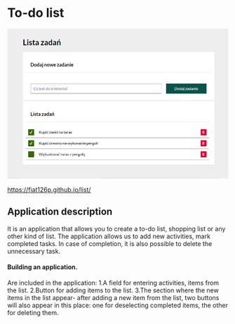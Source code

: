 # To-do list
![Lista](images/List.png)

https://fiat126p.github.io/list/

## Application description
It is an application that allows you to create a to-do list, shopping list or any other kind of list.
The application allows us to add new activities, mark completed tasks. In case of completion, it is also possible to delete the unnecessary task.

#### Building an application.
Are included in the application:
1.A field for entering activities, items from the list.
2.Button for adding items to the list.
3.The section where the new items in the list appear- after adding a new item from the list, two buttons will also appear in this place: one for deselecting completed items, the other for deleting them.